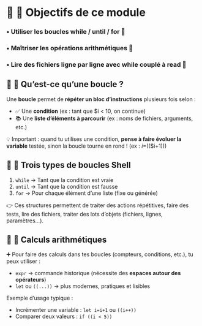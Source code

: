 # 🎯 **📌 Objectifs de ce module**

### • Utiliser les **boucles while / until / for** 🔄

### • Maîtriser les **opérations arithmétiques** 🧮

### • Lire des **fichiers ligne par ligne** avec while couplé à read 📂



## 🧠 **🔄 Qu’est-ce qu’une boucle ?**

Une **boucle** permet de **répéter un bloc d’instructions** plusieurs fois selon :

- ✅ Une **condition** (ex : tant que $i < 10, on continue)
- 📚 Une **liste d’éléments à parcourir** (ex : noms de fichiers, arguments, etc.)

💡 Important : quand tu utilises une condition, **pense à faire évoluer la variable** testée, sinon la boucle tourne en rond ! (ex : $i=$(($i+1)))



## 🔧 **🧪 Trois types de boucles Shell**

1.  `while` → Tant que la condition est vraie
2.  `until` → Tant que la condition est fausse
3.  `for` → Pour chaque élément d’une liste (fixe ou générée)

👉 Ces structures permettent de traiter des actions répétitives, faire des tests, lire des fichiers, traiter des lots d’objets (fichiers, lignes, paramètres...).



## 🧮 **🧾 Calculs arithmétiques**

➕ Pour faire des calculs dans tes boucles (compteurs, conditions, etc.), tu peux utiliser :

- `expr` → commande historique (nécessite des **espaces autour des opérateurs**)
- `let` ou `((...))` → plus modernes, pratiques et lisibles

Exemple d’usage typique :

- Incrémenter une variable : `let i=i+1` ou `((i++))`
- Comparer deux valeurs : `if ((i < 5))`

